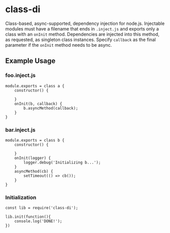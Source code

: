 # class-di
Class-based, async-supported, dependency injection for node.js.  Injectable modules must have a filename that ends in `.inject.js` and exports only a class with an `onInit` method.  Dependencies are injected into this method, as requested, as singleton class instances.  Specify `callback` as the final parameter if the `onInit` method needs to be async.

## Example Usage

### foo.inject.js
```
module.exports = class a {
    constructor() {

    }
    onInit(b, callback) {
        b.asyncMethod(callback);
    }
}
```

### bar.inject.js
```
module.exports = class b {
    constructor() {

    }
    onInit(logger) {
        logger.debug('Initializing b...');
    }
    asyncMethod(cb) {
        setTimeout(() => cb());
    }
}
```

### Initialization
```
const lib = require('class-di');

lib.init(function(){
    console.log('DONE!');
})
```
